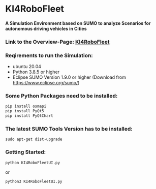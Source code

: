 # KI4RoboFleet

#### A Simulation Environment based on SUMO to analyze Scenarios for autonomous driving vehicles in Cities

### Link to the Overview-Page: [KI4RoboFleet](https://keim-hs-esslingen.github.io/ki4robofleet/)

### Reqirements to run the Simulation:

- ubuntu 20.04
- Python 3.8.5 or higher
- Eclipse SUMO Version 1.9.0 or higher (Download from https://www.eclipse.org/sumo/)

### Some Python Packages need to be installed:

```bash
pip install osmapi
pip install PyQt5
pip install PyQtChart
```

### The latest SUMO Tools Version has to be installed:

```
sudo apt-get dist-upgrade
```

### Getting Started:

```bash
python KI4RoboFleetUI.py
```

or

```bash
python3 KI4RoboFleetUI.py
```
